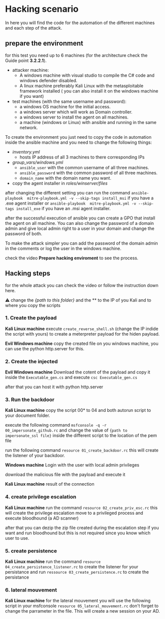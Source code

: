 # Hacking scenario

In here you will find the code for the automation of the different machines and each step of the attack.

## prepare the environment

for this test you need up to 6 machines (for the architecture check the Guide point **3.2.2.1**).

- attacker machine:
  - A windows machine with visual studio to compile the C# code and windows defender disabled.
  - A linux machine preferably Kali Linux with the metasploitable framework installed ( you can also install it on the windows machine if you want)
- test machines (with the same username and password):
  - a windows OS machine for the initial access.
  - a windows server which will work as Domain controller.
  - a windows server to install the agent on all machines.
  - a machine (windows or Linux) with ansible and running in the same network.


To create the environment you just need to copy the code in automation inside the ansible machine and you need to change the following things:

- *inventory.yml*
  - hosts IP address of all 3 machines to there corresponding IPs
- *group_vars/windows.yml*
  - `ansible_user` with the common username of all three machines.
  - `ansible_password` with the common password of all three machines.
  - `domain_name` with the domain name you want.
- copy the agent installer in *roles/winserver/files*

after changing the different setting you can run the command
`ansible-playbook  mitre-playbook.yml -v --skip-tags install_msi` if you have a .exe agent installer or `ansible-playbook  mitre-playbook.yml -v --skip-tags install_exe` if you have an .msi agent installer.

after the successful execution of ansible you can create a GPO that install the agent on all machine.
You can also change the password of a domain admin and give local admin right to a user in your domain and change the password of both.

To make the attack simpler you can add the password of the domain admin in the comments or log the user in the windows machine.

check the video **Prepare hacking enviroment** to see the process.


## Hacking steps

for the whole attack you can check the video or follow the instruction down here.

:warning: change the *{path to this folder}* and the ** to the IP of you Kali and to where you copy the scripts

### 1. Create the payload

**Kali Linux machine**
execute `create_reverse_shell.sh` (change the IP indide the script with yours) to create a meterpreter payload for the hiden payload.

<!-- add scree of execution -->

**Evil Windows machine**
copy the created file on you windows machine, you can use the python http.server for this.

<!-- add scree of python http server -->

### 2. Create the injected

**Evil Windows machine**
Download the cotent of the payload and copy it inside the `Executable_gen.cs` and execute `csc Executable_gen.cs`

<!-- add scree of cs creation -->

after that you can host it with python http.server

### 3. Run the backdoor

**Kali Linux machine**
copy the script 00* to 04 and both autorun script to your document folder.

execute the following command `msfconsole -q -r 00_impersonate_github.rc` and change the value of `{path to impersonate_ssl file}` inside the different script to the location of the pem file

<!-- execute 00 -->
<!-- add scree pem file -->

run the following command `resource 01_create_backdoor.rc` this will create the listener of your backdoor.

**Windows machine**
Login with the user with local admin privileges

download the malicious file with the payload and execute it

**Kali Linux machine**
result of the connection

### 4. create privilege escalation

**Kali Linux machine**
run the command `resource 02_create_priv_esc.rc` this will create the privilege escalation move to a privileged process and execute bloodhound (a AD scanner)

after that you can dezip the zip file created during the escalation step if you want and run bloodhound but this is not required since you know which user to use.

### 5. create persistence

**Kali Linux machine**
run the command `resource 04_create_persistence_listener.rc` to create the listener for your persistance and run `ressource 03_create_persistence.rc` to create the persistance

### 6. lateral mouvement

**Kali Linux machine**
for the lateral mouvement you will use the following script in your msfconsole `resource 05_lateral_mouvement.rc` don't forget to change the parrameter in the file. This will create a new session on your AD.
